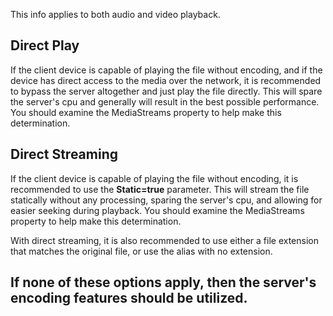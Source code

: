 This info applies to both audio and video playback.

## Direct Play
If the client device is capable of playing the file without encoding, and if the device has direct access to the media over the network, it is recommended to bypass the server altogether and just play the file directly. This will spare the server's cpu and generally will result in the best possible performance. You should examine the MediaStreams property to help make this determination.

## Direct Streaming

If the client device is capable of playing the file without encoding, it is recommended to use the **Static=true** parameter. This will stream the file statically without any processing, sparing the server's cpu, and allowing for easier seeking during playback. You should examine the MediaStreams property to help make this determination.

With direct streaming, it is also recommended to use either a file extension that matches the original file, or use the alias with no extension.

## If none of these options apply, then the server's encoding features should be utilized.